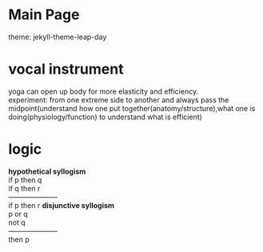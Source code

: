 # Main Page
theme: jekyll-theme-leap-day
# vocal instrument
yoga can open up body for more elasticity and efficiency.<br>
experiment: from one extreme side to another and always pass the midpoint(understand how one put together(anatomy/structure),what one is doing(physiology/function) to understand what is efficient)
# logic
<b>hypothetical syllogism</b>
<br>if p then q
<br>if q then r
<br>———————
<br>if p then r
<b>disjunctive syllogism</b>
<br>p or q
<br>not q
<br>———————
<br>then p

